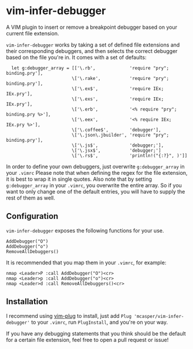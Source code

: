 vim-infer-debugger
==================

A VIM plugin to insert or remove a breakpoint debugger based on your current
file extension.

`vim-infer-debugger` works by taking a set of defined file extensions and their
corresponding debuggers, and then selects the correct debugger based on the
file you're in. It comes with a set of defaults:

```VIM
  let g:debugger_array = [['\.rb',             'require "pry"; binding.pry'],
                         \['\.rake',           'require "pry"; binding.pry'],
                         \['\.ex$',            'require IEx; IEx.pry'],
                         \['\.exs',            'require IEx; IEx.pry'],
                         \['\.erb',            '<% require "pry"; binding.pry %>'],
                         \['\.eex',            '<% require IEx; IEx.pry %>'],
                         \['\.coffee$',        'debugger'],
                         \['\.json\.jbuilder', 'require "pry"; binding.pry'],
                         \['\.js$',            'debugger;'],
                         \['\.jsx$',           'debugger;']
                         \['\.rs$',            'println!("{:?}", )']]
```

In order to define your own debuggers, just overwrite `g:debugger_array` in
your `.vimrc` Please note that when defining the regex for the file extension,
it is best to wrap it in single quotes. Also note that by setting
`g:debugger_array` in your `.vimrc`, you overwrite the entire array. So if you
want to only change one of the default entries, you will have to supply the
rest of them as well.

## Configuration

`vim-infer-debugger` exposes the following functions for your use.

```VIM
AddDebugger("O")
AddDebugger("o")
RemoveAllDebuggers()
```

It is recommended that you map them in your `.vimrc`, for example:

```VIM
nmap <Leader>P :call AddDebugger("O")<cr>
nmap <Leader>p :call AddDebugger("o")<cr>
nmap <Leader>d :call RemoveAllDebuggers()<cr>
```

## Installation

I recommend using [vim-plug](https://github.com/junegunn/vim-plug) to install,
just add `Plug 'mcasper/vim-infer-debugger'` to your `.vimrc`, run
`PlugInstall`, and you're on your way.

If you have any debugging statements that you think should be the default for a
certain file extension, feel free to open a pull request or issue!
